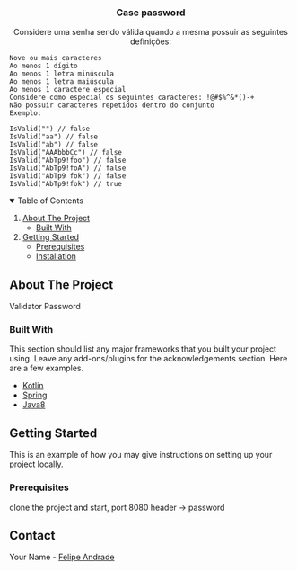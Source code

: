 <p align="center">
  <h3 align="center">Case password</h3>

  <p align="center">
    Considere uma senha sendo válida quando a mesma possuir as seguintes definições:
    
    Nove ou mais caracteres
    Ao menos 1 dígito
    Ao menos 1 letra minúscula
    Ao menos 1 letra maiúscula
    Ao menos 1 caractere especial
    Considere como especial os seguintes caracteres: !@#$%^&*()-+
    Não possuir caracteres repetidos dentro do conjunto
    Exemplo:
    
    IsValid("") // false  
    IsValid("aa") // false  
    IsValid("ab") // false  
    IsValid("AAAbbbCc") // false  
    IsValid("AbTp9!foo") // false  
    IsValid("AbTp9!foA") // false
    IsValid("AbTp9 fok") // false
    IsValid("AbTp9!fok") // true
    
  </p>




<!-- TABLE OF CONTENTS -->
<details open="open">
  <summary>Table of Contents</summary>
  <ol>
    <li>
      <a href="#about-the-project">About The Project</a>
      <ul>
        <li><a href="#built-with">Built With</a></li>
      </ul>
    </li>
    <li>
      <a href="#getting-started">Getting Started</a>
      <ul>
        <li><a href="#prerequisites">Prerequisites</a></li>
        <li><a href="#installation">Installation</a></li>
      </ul>
    </li>
    
    
  </ol>
</details>



<!-- ABOUT THE PROJECT -->
## About The Project


Validator Password

### Built With

This section should list any major frameworks that you built your project using. Leave any add-ons/plugins for the acknowledgements section. Here are a few examples.
* [Kotlin](https://kotlinlang.org/)
* [Spring](https://spring.io/)
* [Java8](https://www.oracle.com/java/technologies/javase/javase-jdk8-downloads.html)





<!-- GETTING STARTED -->
## Getting Started

This is an example of how you may give instructions on setting up your project locally.

### Prerequisites

clone the project and start, port 8080
header -> password




<!-- CONTACT -->
## Contact

Your Name - [Felipe Andrade](https://www.linkedin.com/in/felipe-andrade-93111431/) 



